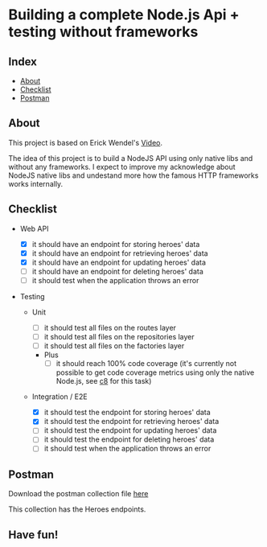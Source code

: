 # Building a complete Node.js Api + testing without frameworks

## Index

- [About](#about)
- [Checklist](#usage)
- [Postman](#postman)

## About

This project is based on Erick Wendel's [Video](https://www.youtube.com/watch?v=xR4D2bp8_S0).

The idea of this project is to build a NodeJS API using only native libs and without any frameworks. I expect to improve my acknowledge about NodeJS native libs and undestand more how the famous HTTP frameworks works internally.

## Checklist

- Web API

  - [x] it should have an endpoint for storing heroes' data
  - [x] it should have an endpoint for retrieving heroes' data
  - [x] it should have an endpoint for updating heroes' data
  - [ ] it should have an endpoint for deleting heroes' data
  - [ ] it should test when the application throws an error

- Testing

  - Unit

    - [ ] it should test all files on the routes layer
    - [ ] it should test all files on the repositories layer
    - [ ] it should test all files on the factories layer
    - Plus
      - [ ] it should reach 100% code coverage (it's currently not possible to get code coverage metrics using only the native Node.js, see [c8](https://www.npmjs.com/package/c8) for this task)

  - Integration / E2E
    - [x] it should test the endpoint for storing heroes' data
    - [x] it should test the endpoint for retrieving heroes' data
    - [ ] it should test the endpoint for updating heroes' data
    - [ ] it should test the endpoint for deleting heroes' data
    - [ ] it should test when the application throws an error

## Postman

Download the postman collection file [here](/docs/postman/api-without-frameworks.postman_collection.json)

This collection has the Heroes endpoints.

## Have fun!
